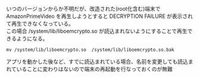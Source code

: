 いつのバージョンからか不明だが、改造された(root化含む)端末で AmazonPrimeVideo を再生しようとすると DECRYPTION FAILURE が表示されて再生できなくなっている。  
この場合 /system/lib/liboemcrypto.so が読込まれないようにすることで再生できるようになる。
```
mv /system/lib/liboemcrypto.so  /system/lib/liboemcrypto.so.bak
``` 
アプリを動かした後など、すでに読込まれている場合、名前を変更しても読込まれていることに変わりはないので端末の再起動を行なっておくのが無難
